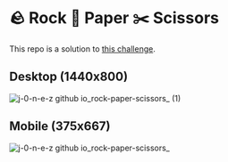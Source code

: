 # 🪨 Rock 📄 Paper ✂️ Scissors

This repo is a solution to [this challenge](https://www.frontendmentor.io/challenges/rock-paper-scissors-game-pTgwgvgH).

## Desktop (1440x800)

![j-0-n-e-z github io_rock-paper-scissors_ (1)](https://github.com/j-0-n-e-z/rock-paper-scissors/assets/46866168/6233dbf7-1986-47ac-8300-4f2e31d2d45a)

## Mobile (375x667)

![j-0-n-e-z github io_rock-paper-scissors_](https://github.com/j-0-n-e-z/rock-paper-scissors/assets/46866168/360c6f2b-8d5c-4ed5-9918-bedb9779539a)
